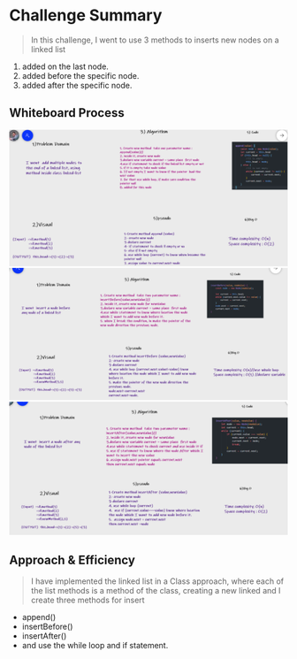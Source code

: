 # Challenge Summary

> In this challenge, I went to use 3 methods to inserts new nodes on a linked list

1. added on the last node.
2. added before the specific node.
3. added after the specific node.

## Whiteboard Process

![append](/javascript/linked-list/whiteboard/append.png)
![insertBefor](/javascript/linked-list/whiteboard/insertBefore.png)
![insertAfter](/javascript/linked-list/whiteboard/insertAfter.png)

## Approach & Efficiency

>I have implemented the linked list in a Class approach, where each of the list methods is a method of the class, creating a new linked
and I create three methods for insert

* append()
* insertBefore()
* insertAfter()
* and use the while loop and if statement.
